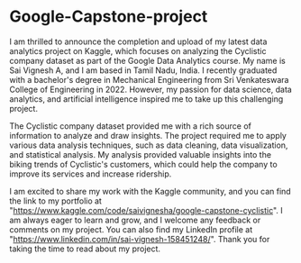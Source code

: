 # Google-Capstone-project
I am thrilled to announce the completion and upload of my latest data analytics project on Kaggle, which focuses on analyzing the Cyclistic company dataset as part of the Google Data Analytics course. My name is Sai Vignesh A, and I am based in Tamil Nadu, India. I recently graduated with a bachelor's degree in Mechanical Engineering from Sri Venkateswara College of Engineering in 2022. However, my passion for data science, data analytics, and artificial intelligence inspired me to take up this challenging project.

The Cyclistic company dataset provided me with a rich source of information to analyze and draw insights. The project required me to apply various data analysis techniques, such as data cleaning, data visualization, and statistical analysis. My analysis provided valuable insights into the biking trends of Cyclistic's customers, which could help the company to improve its services and increase ridership.

I am excited to share my work with the Kaggle community, and you can find the link to my portfolio at "https://www.kaggle.com/code/saivignesha/google-capstone-cyclistic". I am always eager to learn and grow, and I welcome any feedback or comments on my project. You can also find my LinkedIn profile at "https://www.linkedin.com/in/sai-vignesh-158451248/". Thank you for taking the time to read about my project.
